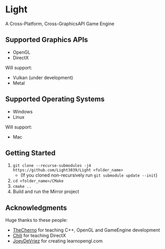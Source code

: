 # Light
A Cross-Platform, Cross-GraphicsAPI Game Engine

## Supported Graphics APIs
* OpenGL
* DirectX

Will support:
* Vulkan (under development)
* Metal

## Supported Operating Systems
* Windows
* Linux
 
Will support:
* Mac

## Getting Started
1. `git clone --recurse-submodules -j4 https://github.com/Light3039/Light <folder_name>`
     * (If you cloned non-recursively run `git submodule update --init`)
2. `cd <folder_name>/CMake`
3. `cmake ..`
4. Build and run the Mirror project

## Acknowledgments
Huge thanks to these people:
* [TheCherno](https://www.youtube.com/channel/UCQ-W1KE9EYfdxhL6S4twUNw) for teaching C++, OpenGL and GameEngine development
* [Chili](https://www.youtube.com/channel/UCsyHonfwHi4fLb2lkq0DEAA) for teaching DirectX
* [JoeyDeVriez](https://learnopengl.com/) for creating learnopengl.com
